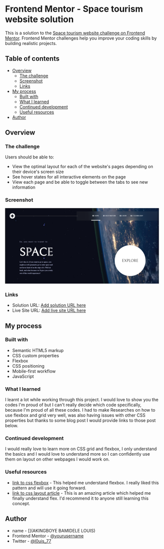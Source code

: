 # Frontend Mentor - Space tourism website solution

This is a solution to the [Space tourism website challenge on Frontend Mentor](https://www.frontendmentor.io/challenges/space-tourism-multipage-website-gRWj1URZ3). Frontend Mentor challenges help you improve your coding skills by building realistic projects.

## Table of contents

- [Overview](#overview)
  - [The challenge](#the-challenge)
  - [Screenshot](#screenshot)
  - [Links](#links)
- [My process](#my-process)
  - [Built with](#built-with)
  - [What I learned](#what-i-learned)
  - [Continued development](#continued-development)
  - [Useful resources](#useful-resources)
- [Author](#author)

## Overview

### The challenge

Users should be able to:

- View the optimal layout for each of the website's pages depending on their device's screen size
- See hover states for all interactive elements on the page
- View each page and be able to toggle between the tabs to see new information

### Screenshot

![](./screenshot.png)

### Links

- Solution URL: [Add solution URL here](https://github.com/louis-bamidele/project1-spaceTourismWebsite)
- Live Site URL: [Add live site URL here](https://louis-bamidele.github.io/project1-spaceTourismWebsite/index.html)

## My process

### Built with

- Semantic HTML5 markup
- CSS custom properties
- Flexbox
- CSS positioning
- Mobile-first workflow
- JavaScript


### What I learned
I learnt a lot while working through this project. I would love to show you the codes I'm proud of but I can't really decide which code specifically, because I'm proud of all these codes. I had to make Researches on how to use flexbox and grid very well, was also having issues with other CSS properties but thanks to some blog post I would provide links to those post below.  

### Continued development
I would really love to learn more on CSS grid and flexbox, I only understand the basics and I would love to understand more so I can confidently use them on layout on other webpages I would work on.


### Useful resources

- [link to css flexbox](https://css-tricks.com/snippets/css/a-guide-to-flexbox/) - This helped me understand flexbox. I really liked this pattern and will use it going forward.
- [link to css layout article](https://developer.mozilla.org/en-US/docs/Learn/CSS/CSS_layout/Flexbox) - This is an amazing article which helped me finally understand flex. I'd recommend it to anyone still learning this concept.

## Author

- name - [](AKINGBOYE BAMIDELE LOUIS)
- Frontend Mentor - [@yourusername](https://www.frontendmentor.io/profile/louis7734)
- Twitter - [@l0uis_77](https://twitter.com/l0uis_77)



